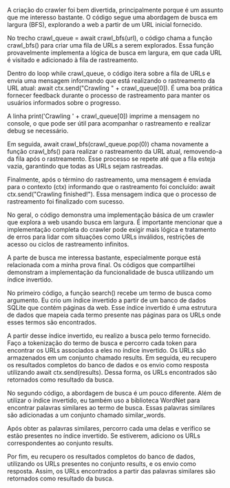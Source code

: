 A criação do crawler foi bem divertida, principalmente porque é um assunto que me interesso bastante. O código segue uma abordagem de busca em largura (BFS), explorando a web a partir de um URL inicial fornecido.

No trecho crawl_queue = await crawl_bfs(url), o código chama a função crawl_bfs() para criar uma fila de URLs a serem explorados. Essa função provavelmente implementa a lógica de busca em largura, em que cada URL é visitado e adicionado à fila de rastreamento.

Dentro do loop while crawl_queue, o código itera sobre a fila de URLs e envia uma mensagem informando que está realizando o rastreamento da URL atual: await ctx.send("Crawling " + crawl_queue[0]). É uma boa prática fornecer feedback durante o processo de rastreamento para manter os usuários informados sobre o progresso.

A linha print('Crawling ' + crawl_queue[0]) imprime a mensagem no console, o que pode ser útil para acompanhar o rastreamento e realizar debug se necessário.

Em seguida, await crawl_bfs(crawl_queue.pop(0)) chama novamente a função crawl_bfs() para realizar o rastreamento da URL atual, removendo-a da fila após o rastreamento. Esse processo se repete até que a fila esteja vazia, garantindo que todas as URLs sejam rastreadas.

Finalmente, após o término do rastreamento, uma mensagem é enviada para o contexto (ctx) informando que o rastreamento foi concluído: await ctx.send("Crawling finished!"). Essa mensagem indica que o processo de rastreamento foi finalizado com sucesso.

No geral, o código demonstra uma implementação básica de um crawler que explora a web usando busca em largura. É importante mencionar que a implementação completa do crawler pode exigir mais lógica e tratamento de erros para lidar com situações como URLs inválidos, restrições de acesso ou ciclos de rastreamento infinitos.

A parte de busca me interessa bastante, especialmente porque está relacionada com a minha prova final. Os códigos que compartilhei demonstram a implementação da funcionalidade de busca utilizando um índice invertido.

No primeiro código, a função search() recebe um termo de busca como argumento. Eu crio um índice invertido a partir de um banco de dados SQLite que contém páginas da web. Esse índice invertido é uma estrutura de dados que mapeia cada termo presente nas páginas para os URLs onde esses termos são encontrados.

A partir desse índice invertido, eu realizo a busca pelo termo fornecido. Faço a tokenização do termo de busca e percorro cada token para encontrar os URLs associados a eles no índice invertido. Os URLs são armazenados em um conjunto chamado results.
Em seguida, eu recupero os resultados completos do banco de dados e os envio como resposta utilizando await ctx.send(results). Dessa forma, os URLs encontrados são retornados como resultado da busca.

No segundo código, a abordagem de busca é um pouco diferente. Além de utilizar o índice invertido, eu também uso a biblioteca WordNet para encontrar palavras similares ao termo de busca. Essas palavras similares são adicionadas a um conjunto chamado similar_words.

Após obter as palavras similares, percorro cada uma delas e verifico se estão presentes no índice invertido. Se estiverem, adiciono os URLs correspondentes ao conjunto results.

Por fim, eu recupero os resultados completos do banco de dados, utilizando os URLs presentes no conjunto results, e os envio como resposta. Assim, os URLs encontrados a partir das palavras similares são retornados como resultado da busca.
